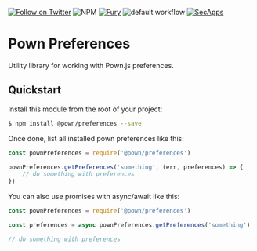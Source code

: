 [![Follow on Twitter](https://img.shields.io/twitter/follow/pownjs.svg?logo=twitter)](https://twitter.com/pownjs)
![NPM](https://img.shields.io/npm/v/@pown/preferences.svg)
[![Fury](https://img.shields.io/badge/version-2x%20Fury-red.svg)](https://github.com/pownjs/lobby)
![default workflow](https://github.com/pownjs/git/actions/workflows/default.yaml/badge.svg)
[![SecApps](https://img.shields.io/badge/credits-SecApps-black.svg)](https://secapps.com)

# Pown Preferences

Utility library for working with Pown.js preferences.

## Quickstart

Install this module from the root of your project:

```sh
$ npm install @pown/preferences --save
```

Once done, list all installed pown preferences like this:

```js
const pownPreferences = require('@pown/preferences')

pownPreferences.getPreferences('something', (err, preferences) => {
	// do something with preferences
})
```

You can also use promises with async/await like this:

```js
const pownPreferences = require('@pown/preferences')

const preferences = async pownPreferences.getPreferences('something')

// do something with preferences
```

